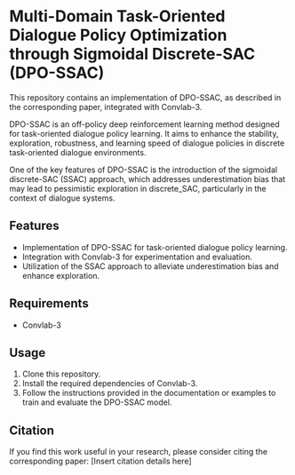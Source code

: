 # Multi-Domain Task-Oriented Dialogue Policy Optimization through Sigmoidal Discrete-SAC (DPO-SSAC)

This repository contains an implementation of DPO-SSAC, as described in the corresponding paper, 
integrated with Convlab-3.

DPO-SSAC is an off-policy deep reinforcement learning method designed for task-oriented dialogue 
policy learning. It aims to enhance the stability, exploration, robustness, and learning speed of dialogue 
policies in discrete task-oriented dialogue environments.

One of the key features of DPO-SSAC is the introduction of the sigmoidal discrete-SAC (SSAC) approach, 
which addresses underestimation bias that may lead to pessimistic exploration in discrete_SAC, 
particularly in the context of dialogue systems.

## Features
- Implementation of DPO-SSAC for task-oriented dialogue policy learning.
- Integration with Convlab-3 for experimentation and evaluation.
- Utilization of the SSAC approach to alleviate underestimation bias and enhance exploration.

## Requirements
- Convlab-3

## Usage
1. Clone this repository.
2. Install the required dependencies of Convlab-3.
3. Follow the instructions provided in the documentation or examples to train and evaluate the 
DPO-SSAC model.

## Citation
If you find this work useful in your research, please consider citing the corresponding paper: [Insert 
citation details here]
